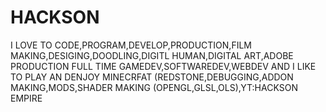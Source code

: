 # HACKSON
I LOVE TO CODE,PROGRAM,DEVELOP,PRODUCTION,FILM MAKING,DESIGING,DOODLING,DIGITL HUMAN,DIGITAL ART,ADOBE PRODUCTION FULL TIME GAMEDEV,SOFTWAREDEV,WEBDEV  AND I LIKE TO PLAY AN DENJOY MINECRFAT (REDSTONE,DEBUGGING,ADDON MAKING,MODS,SHADER MAKING (OPENGL,GLSL,OLS),YT:HACKSON EMPIRE
